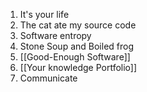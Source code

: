1. It's your life
2. The cat ate my source code
3. Software entropy
4. Stone Soup and Boiled frog
5. [[Good-Enough Software]]
6. [[Your knowledge Portfolio]]
7. Communicate